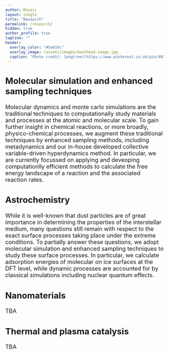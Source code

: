 ```yaml
---
author: Mosaic
layout: single
title: "Research"
permalink: /research/
hidden: true
author_profile: true
tagline: ""
header:
  overlay_color: "#5e616c"
  overlay_image: /assets/images/masthead-image.jpg
  caption: "Photo credit: [pngtree](https://www.pinterest.co.uk/pin/403283341624204549/)"
---
```


<html>
<head>
<style>
div.a {
  font-size: 15px;
}
div.b {
  font-size: large;
}
div.c {
  font-size: 150%;
}
</style>
</head>
<body>

<div class="b">
  <h2>Molecular simulation and enhanced sampling techniques</h2>
Molecular dynamics and monte carlo simulations are the traditional techniques to computationally study materials and processes at the atomic and molecular scale. To gain further insight in chemical reactions, or more broadly, physico-chemical processes, we augment these traditional techniques by enhanced sampling methods, including metadynamics and our in-house developed collective variable-driven hyperdynamics method. In particular, we are currently focussed on applying and deveoping computationlly efficient methods to calculate the free energy landscape of a reaction and the associated reaction rates.<br>

  <h2>Astrochemistry</h2>
While it is well-known that dust particles are of great importance in determining the properties of the interstellar medium, many questions still remain with respect to the exact surface processes taking place under the extreme conditions. To partially answer these questions, we adopt molecular simulation and enhanced sampling techniques to study these surface processes. In particular, we calculate adsorption energies of molecular on ice surfaces at the DFT level, while dynamic processes are accounted for by classical simulations including nuclear quantum effects.<br>

  <h2>Nanomaterials</h2>
TBA
<br>

  <h2>Thermal and plasma catalysis</h2>
TBA
<br>

</div>
